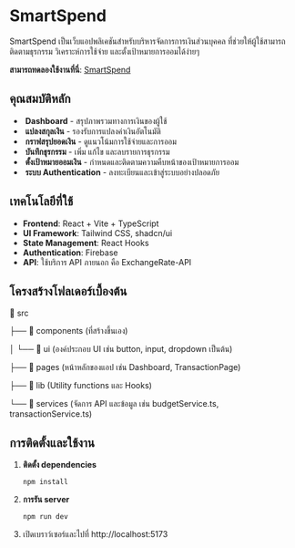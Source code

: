 # SmartSpend 

SmartSpend เป็นเว็บแอปพลิเคชันสำหรับบริหารจัดการการเงินส่วนบุคคล ที่ช่วยให้ผู้ใช้สามารถติดตามธุรกรรม วิเคราะห์การใช้จ่าย และตั้งเป้าหมายการออมได้ง่ายๆ

**สามารถทดลองใช้งานที่นี่**: [SmartSpend](https://smart-spend-v2.vercel.app)

## คุณสมบัติหลัก

-  **Dashboard** - สรุปภาพรวมทางการเงินของผู้ใช้
-  **แปลงสกุลเงิน** - รองรับการแปลงค่าเงินอัตโนมัติ
-  **กราฟสรุปยอดเงิน** - ดูแนวโน้มการใช้จ่ายและการออม
-  **บันทึกธุรกรรม** - เพิ่ม แก้ไข และลบรายการธุรกรรม
-  **ตั้งเป้าหมายออมเงิน** - กำหนดและติดตามความคืบหน้าของเป้าหมายการออม
-  **ระบบ Authentication** - ลงทะเบียนและเข้าสู่ระบบอย่างปลอดภัย

## เทคโนโลยีที่ใช้

- **Frontend**: React + Vite + TypeScript
- **UI Framework**: Tailwind CSS, shadcn/ui
- **State Management**: React Hooks
- **Authentication**: Firebase
- **API**: ใช้บริการ API ภายนอก คือ ExchangeRate-API

## โครงสร้างโฟลเดอร์เบื้องต้น

📂 src

├── 📂 components (ที่สร้างขึ้นเอง)

│ └── 📂 ui (องค์ประกอบ UI เช่น button, input, dropdown เป็นต้น)

├── 📂 pages (หน้าหลักของแอป เช่น Dashboard, TransactionPage)

├── 📂 lib (Utility functions และ Hooks)

└── 📂 services (จัดการ API และข้อมูล เช่น budgetService.ts, transactionService.ts)


## การติดตั้งและใช้งาน
1. **ติดตั้ง dependencies**  
   ```sh
   npm install

2. **การรัน server**
   ```sh
   npm run dev

3. เปิดเบราว์เซอร์และไปที่ http://localhost:5173
